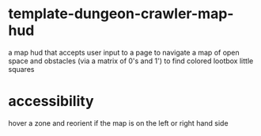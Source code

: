 # template-dungeon-crawler-map-hud
a map hud that accepts user input to a page to navigate a map of open space and obstacles (via a matrix of 0's and 1') to find colored lootbox little squares

# accessibility
hover a zone and reorient if the map is on the left or right hand side
